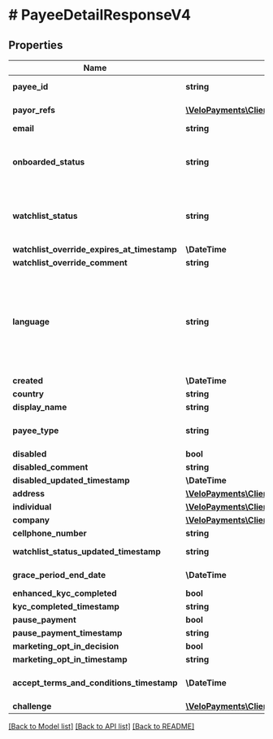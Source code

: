 # # PayeeDetailResponseV4

## Properties

Name | Type | Description | Notes
------------ | ------------- | ------------- | -------------
**payee_id** | **string** |  | [optional] [readonly]
**payor_refs** | [**\VeloPayments\Client\Model\PayeePayorRefV4[]**](PayeePayorRefV4.md) |  | [optional] [readonly]
**email** | **string** |  | [optional]
**onboarded_status** | **string** | Payee onboarded status. One of the following values: CREATED, INVITED, REGISTERED, ONBOARDED | [optional]
**watchlist_status** | **string** | Current watchlist status. One of the following values: NONE, PENDING, REVIEW, PASSED, FAILED | [optional]
**watchlist_override_expires_at_timestamp** | **\DateTime** |  | [optional]
**watchlist_override_comment** | **string** |  | [optional]
**language** | **string** | An IETF BCP 47 language code which has been configured for use within this Velo environment.&lt;BR&gt; See the /v1/supportedLanguages endpoint to list the available codes for an environment. | [optional]
**created** | **\DateTime** |  | [optional]
**country** | **string** |  | [optional]
**display_name** | **string** |  | [optional]
**payee_type** | **string** | Type of Payee. One of the following values: Individual, Company | [optional]
**disabled** | **bool** |  | [optional]
**disabled_comment** | **string** |  | [optional]
**disabled_updated_timestamp** | **\DateTime** |  | [optional]
**address** | [**\VeloPayments\Client\Model\PayeeAddressV4**](PayeeAddressV4.md) |  | [optional]
**individual** | [**\VeloPayments\Client\Model\IndividualV4**](IndividualV4.md) |  | [optional]
**company** | [**\VeloPayments\Client\Model\CompanyV4**](CompanyV4.md) |  | [optional]
**cellphone_number** | **string** |  | [optional]
**watchlist_status_updated_timestamp** | **string** |  | [optional] [readonly]
**grace_period_end_date** | **\DateTime** |  | [optional] [readonly]
**enhanced_kyc_completed** | **bool** |  | [optional]
**kyc_completed_timestamp** | **string** |  | [optional]
**pause_payment** | **bool** |  | [optional]
**pause_payment_timestamp** | **string** |  | [optional]
**marketing_opt_in_decision** | **bool** |  | [optional]
**marketing_opt_in_timestamp** | **string** |  | [optional]
**accept_terms_and_conditions_timestamp** | **\DateTime** | The timestamp when the payee last accepted T&amp;Cs | [optional] [readonly]
**challenge** | [**\VeloPayments\Client\Model\ChallengeV4**](ChallengeV4.md) |  | [optional]

[[Back to Model list]](../../README.md#models) [[Back to API list]](../../README.md#endpoints) [[Back to README]](../../README.md)
